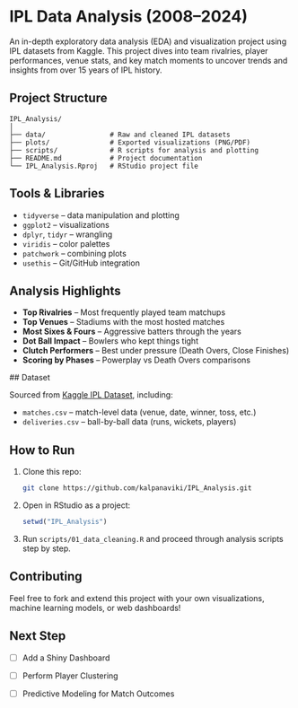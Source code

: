 # IPL Data Analysis (2008–2024)

An in-depth exploratory data analysis (EDA) and visualization project using IPL datasets from Kaggle. This project dives into team rivalries, player performances, venue stats, and key match moments to uncover trends and insights from over 15 years of IPL history.

## Project Structure

```
IPL_Analysis/
│
├── data/                # Raw and cleaned IPL datasets
├── plots/               # Exported visualizations (PNG/PDF)
├── scripts/             # R scripts for analysis and plotting
├── README.md            # Project documentation
└── IPL_Analysis.Rproj   # RStudio project file
```

## Tools & Libraries

- `tidyverse` – data manipulation and plotting
- `ggplot2` – visualizations
- `dplyr`, `tidyr` – wrangling
- `viridis` – color palettes
- `patchwork` – combining plots
- `usethis` – Git/GitHub integration

## Analysis Highlights

- **Top Rivalries** – Most frequently played team matchups
- **Top Venues** – Stadiums with the most hosted matches
- **Most Sixes & Fours** – Aggressive batters through the years
- **Dot Ball Impact** – Bowlers who kept things tight
- **Clutch Performers** – Best under pressure (Death Overs, Close Finishes)
- **Scoring by Phases** – Powerplay vs Death Overs comparisons

##️ Dataset

Sourced from [Kaggle IPL Dataset](https://www.kaggle.com/datasets), including:

- `matches.csv` – match-level data (venue, date, winner, toss, etc.)
- `deliveries.csv` – ball-by-ball data (runs, wickets, players)


## How to Run

1. Clone this repo:
   ```bash
   git clone https://github.com/kalpanaviki/IPL_Analysis.git
   ```

2. Open in RStudio as a project:
   ```r
   setwd("IPL_Analysis")
   ```

3. Run `scripts/01_data_cleaning.R` and proceed through analysis scripts step by step.

## Contributing

Feel free to fork and extend this project with your own visualizations, machine learning models, or web dashboards!

## Next Step

- [ ] Add a Shiny Dashboard
- [ ] Perform Player Clustering
- [ ] Predictive Modeling for Match Outcomes





